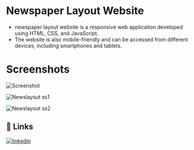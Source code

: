 
# Newspaper Layout Website

- newspaper layout website is a responsive web application developed using HTML, CSS, and JavaScript.
- The website is also mobile-friendly and can be accessed from different devices, including smartphones and tablets.


# Screenshots

![Screenshot]()

![Newslayout ss1](https://user-images.githubusercontent.com/95076182/219865803-ca7de89d-0ede-4430-ad75-037e6e6b1e20.png)

![Newslayout ss2](https://user-images.githubusercontent.com/95076182/219865797-76be5757-a10c-4ca0-8e64-71bf9ff6ff4a.png)





## 🔗 Links
[![linkedin](https://img.shields.io/badge/linkedin-0A66C2?style=for-the-badge&logo=linkedin&logoColor=white)](https://www.linkedin.com/in/nikhil-borse00123/)





